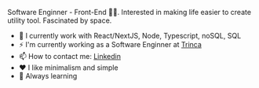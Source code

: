 Software Enginner - Front-End 👨‍💻. 
Interested in making life easier to create utility tool. Fascinated by space.

- 🔭 I currently work with React/NextJS, Node, Typescript, noSQL, SQL
- ⚡ I'm currently working as a Software Enginner at <a href="https://trin.ca/" target="_blank">Trinca</a>
- 📫 How to contact me: <a href="https://www.linkedin.com/in/wesleyisrael/">Linkedin</a>
- ❤️ I like minimalism and simple
- 🌱 Always learning
